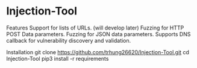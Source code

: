 # Injection-Tool


Features
  Support for lists of URLs. (will develop later)
  Fuzzing for HTTP POST Data parameters.
  Fuzzing for JSON data parameters.
  Supports DNS callback for vulnerability discovery and validation.
 
 Installation
  git clone https://github.com/trhung26620/Injection-Tool.git
  cd Injection-Tool
  pip3 install -r requirements
